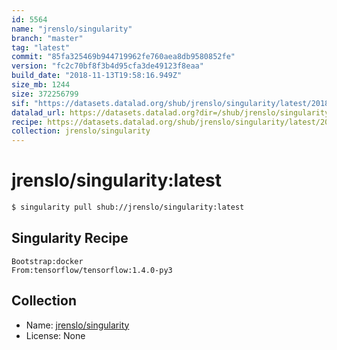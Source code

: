 ```yaml
---
id: 5564
name: "jrenslo/singularity"
branch: "master"
tag: "latest"
commit: "85fa325469b944719962fe760aea8db9580852fe"
version: "fc2c70bf8f3b4d95cfa3de49123f8eaa"
build_date: "2018-11-13T19:58:16.949Z"
size_mb: 1244
size: 372256799
sif: "https://datasets.datalad.org/shub/jrenslo/singularity/latest/2018-11-13-85fa3254-fc2c70bf/fc2c70bf8f3b4d95cfa3de49123f8eaa.simg"
datalad_url: https://datasets.datalad.org?dir=/shub/jrenslo/singularity/latest/2018-11-13-85fa3254-fc2c70bf/
recipe: https://datasets.datalad.org/shub/jrenslo/singularity/latest/2018-11-13-85fa3254-fc2c70bf/Singularity
collection: jrenslo/singularity
---
```


# jrenslo/singularity:latest

```bash
$ singularity pull shub://jrenslo/singularity:latest
```

## Singularity Recipe

```singularity
Bootstrap:docker
From:tensorflow/tensorflow:1.4.0-py3
```

## Collection

 - Name: [jrenslo/singularity](https://github.com/jrenslo/singularity)
 - License: None

